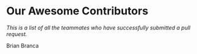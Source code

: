 # Our Awesome Contributors

*This is a list of all the teammates who have successfully submitted a pull request.*

Brian Branca
